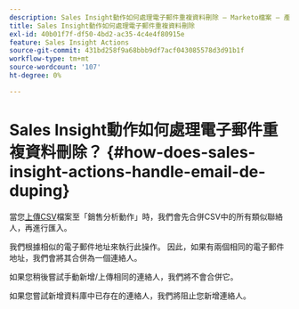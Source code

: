 ```yaml
---
description: Sales Insight動作如何處理電子郵件重複資料刪除 — Marketo檔案 — 產品檔案
title: Sales Insight動作如何處理電子郵件重複資料刪除
exl-id: 40b01f7f-df50-4bd2-ac35-4c4e4f80915e
feature: Sales Insight Actions
source-git-commit: 431bd258f9a68bbb9df7acf043085578d3d91b1f
workflow-type: tm+mt
source-wordcount: '107'
ht-degree: 0%

---
```


# Sales Insight動作如何處理電子郵件重複資料刪除？ {#how-does-sales-insight-actions-handle-email-de-duping}

當您[上傳CSV](/help/marketo/product-docs/marketo-sales-insight/actions/people/managing-contacts/import-contacts-via-csv.md)檔案至「銷售分析動作」時，我們會先合併CSV中的所有類似聯絡人，再進行匯入。

我們根據相似的電子郵件地址來執行此操作。 因此，如果有兩個相同的電子郵件地址，我們會將其合併為一個連絡人。

如果您稍後嘗試手動新增/上傳相同的連絡人，我們將不會合併它。

如果您嘗試新增資料庫中已存在的連絡人，我們將阻止您新增連絡人。
